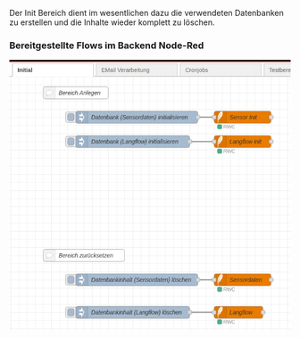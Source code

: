 Der Init Bereich dient im wesentlichen dazu die verwendeten Datenbanken zu erstellen und die Inhalte wieder komplett zu löschen.

### Bereitgestellte Flows im Backend Node-Red
![Prozess Modell](Init.png)
